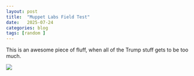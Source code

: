 ```yaml
---
layout: post
title:  "Muppet Labs Field Test"
date:   2025-07-24
categories: blog
tags: [random ]
---
```


This is an awesome piece of fluff, when all of the Trump stuff gets to be too much.

![](https://youtu.be/uIHyUqlOlXM?si=f2QPm_WrBqPviKVi)
